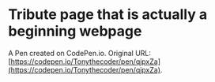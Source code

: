 # Tribute page that is actually a beginning webpage

A Pen created on CodePen.io. Original URL: [https://codepen.io/Tonythecoder/pen/qjpxZa](https://codepen.io/Tonythecoder/pen/qjpxZa).

